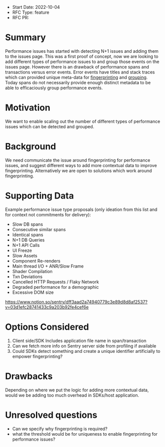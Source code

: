 * Start Date: 2022-10-04
* RFC Type: feature 
* RFC PR: <link>

# Summary

Performance issues has started with detecting N+1 issues and adding them to the issues page. This was a first proof of concept, now we are looking to add different types of performance issues to and group those events on the issues page. However there is an drawback of performance spans and transactions versus error events. Error events have titles and stack traces which can provided unique meta-data for [fingerprinting](https://docs.sentry.io/product/data-management-settings/event-grouping/fingerprint-rules/) and [grouping](https://docs.sentry.io/product/sentry-basics/grouping-and-fingerprints/). Today spans do not necessarily provide enough distinct metadata to be able to efficaciously group performance events.

# Motivation

We want to enable scaling out the number of different types of performance issues which can be detected and grouped.

# Background

We need communicate the issue around fingerprinting for performance issues, and suggest different ways to add more contextual data to improve fingerprinting. Alternatively we are open to solutions which work around fingerprinting.

# Supporting Data

Example performance issue type proposals (only ideation from this list and for context not commitments for delivery):
* Slow DB spans
* Consecutive similar spans
* Identical spans
*  N+1 DB Queries
* N+1 API Calls
* UI Freeze
* Slow Assets
* Component Re-renders
* Main thread I/O + ANR/Slow Frame
* Shader Compilation
* Txn Deviations
* Cancelled HTTP Requests / Flaky Network
* Degraded performance for a demographic
* Excessive DOM size

https://www.notion.so/sentry/dff3aad2a74940779c3e89d8d8af2537?v=03d1efc28741433c9a203b92fe4cef6e

# Options Considered

1. Client side/SDK Includes application file name in span/transaction
2. Can we fetch more info on Sentry server side from profiling if available 
3. Could SDKs detect something and create a unique identifier artificially to empower fingerprinting?

# Drawbacks

Depending on where we put the logic for adding more contextual data, would we be adding too much overhead in SDKs/host application.

# Unresolved questions

* Can we specify why fingerprinting is required?
* what the threshold would be for uniqueness to enable fingerprinting for performance issues?
